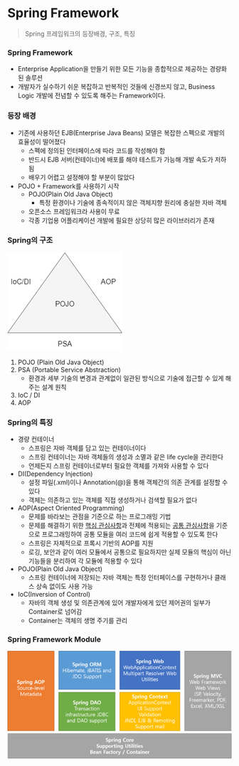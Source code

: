 # Spring Framework

> Spring 프레임워크의 등장배경, 구조, 특징



### Spring Framework

- Enterprise Application을 만들기 위한 모든 기능을 종합적으로 제공하는 경량화 된 솔루션
- 개발자가 실수하기 쉬운 복잡하고 반복적인 것들에 신경쓰지 않고, Business Logic 개발에 전념할 수 있도록 해주는 Framework이다.



### 등장 배경

- 기존에 사용하던 EJB(Enterprise Java Beans) 모델은 복잡한 스펙으로 개발의 효율성이 떨어졌다
  - 스펙에 정의된 인터페이스에 따라 코드를 작성해야 함
  - 반드시 EJB 서버(컨테이너)에 배포를 해야 테스트가 가능해 개발 속도가 저하됨
  - 배우기 어렵고 설정해야 할 부분이 많았다
- POJO + Framework를 사용하기 시작
  - POJO(Plain Old Java Object) 
    - 특정 환경이나 기술에 종속적이지 않은 객체지향 원리에 충실한 자바 객체
  - 오픈소스 프레임워크라 사용이 무료
  - 각종 기업용 어플리케이션 개발에 필요한 상당히 많은 라이브러리가 존재



### Spring의 구조

![asdf](spring.assets/structure.png)

1. POJO (Plain Old Java Object)
2. PSA (Portable Service Abstraction)
   - 환경과 세부 기술의 변경과 관계없이 일관된 방식으로 기술에 접근할 수 있게 해주는 설계 원칙
3. IoC / DI
4. AOP 



### Spring의 특징

- 경량 컨테이너
  - 스프링은 자바 객체를 담고 있는 컨테이너이다
  - 스프링 컨테이너는 자바 객체들의 생성과 소멸과 같은 life cycle을 관리한다
  - 언제든지 스프링 컨테이너로부터 필요한 객체를 가져와 사용할 수 있다
- DI(Dependency Injection) 
  - 설정 파일(.xml)이나 Annotation(@)을 통해 객체간의 의존 관계를 설정할 수 있다
  - 객체는 의존하고 있는 객체를 직접 생성하거나 검색할 필요가 없다
- AOP(Aspect Oriented Programming)
  - 문제를 바라보는 관점을 기준으로 하는 프로그래밍 기법
  - 문제를 해결하기 위한 <u>핵심 관심사항</u>과 전체에 적용되는 <u>공통 관심사항</u>을 기준으로 프로그래밍하여 공통 모듈을 여러 코드에 쉽게 적용할 수 있도록 한다
  - 스프링은 자체적으로 프록시 기반의 AOP를 지원
  - 로깅, 보안과 같이 여러 모듈에서 공통으로 필요하지만 실제 모듈의 핵심이 아닌 기능들을 분리하여 각 모듈에 적용할 수 있다
- POJO(Plain Old Java Object)
  - 스프링 컨테이너에 저장되는 자바 객체는 특정 인터페이스를 구현하거나 클래스 상속 없이도 사용 가능 
- IoC(Inversion of Control)
  - 자바의 객체 생성 및 의존관계에 있어 개발자에게 있던 제어권의 일부가 Container로 넘어감
  - Container는 객체의 생명 주기를 관리



### Spring Framework Module

![img](spring.assets/spring.png)


